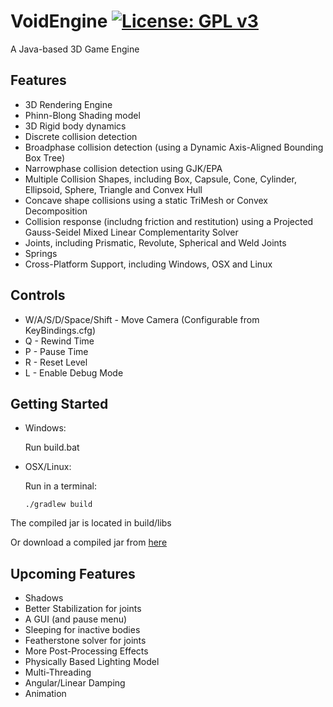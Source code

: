# VoidEngine [![License: GPL v3](https://img.shields.io/badge/License-GPL%20v3-blue.svg)](http://www.gnu.org/licenses/gpl-3.0)
A Java-based 3D Game Engine

## Features
* 3D Rendering Engine
* Phinn-Blong Shading model
* 3D Rigid body dynamics
* Discrete collision detection
* Broadphase collision detection (using a Dynamic Axis-Aligned Bounding Box Tree)
* Narrowphase collision detection using GJK/EPA
* Multiple Collision Shapes, including Box, Capsule, Cone, Cylinder, Ellipsoid, Sphere, Triangle and Convex Hull
* Concave shape collisions using a static TriMesh or Convex Decomposition
* Collision response (includng friction and restitution) using a Projected Gauss-Seidel Mixed Linear Complementarity Solver
* Joints, including Prismatic, Revolute, Spherical and Weld Joints
* Springs
* Cross-Platform Support, including Windows, OSX and Linux
 
## Controls
* W/A/S/D/Space/Shift - Move Camera (Configurable from KeyBindings.cfg)
* Q - Rewind Time
* P - Pause Time
* R - Reset Level
* L - Enable Debug Mode
  
## Getting Started
* Windows:

  Run build.bat

* OSX/Linux:

  Run in a terminal:

      ./gradlew build
  
The compiled jar is located in build/libs
  
Or download a compiled jar from [here](https://github.com/Sjmhrp/VoidEngine/releases)
  
## Upcoming Features
* Shadows
* Better Stabilization for joints
* A GUI (and pause menu)
* Sleeping for inactive bodies
* Featherstone solver for joints
* More Post-Processing Effects
* Physically Based Lighting Model
* Multi-Threading
* Angular/Linear Damping
* Animation
